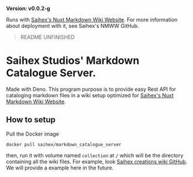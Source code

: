 **Version: v0.0.2-g**

Runs with [Saihex's Nuxt Markdown Wiki Website](https://github.com/Saihex/nuxt-markdown-wiki-website). For more information about deployment with it, see Saihex's NMWW GitHub.

> README UNFINISHED

# Saihex Studios' Markdown Catalogue Server.
Made with Deno. This program purpose is to provide easy Rest API for cataloging markdown files in a wiki setup optimized for [Saihex's Nuxt Markdown Wiki Website](https://github.com/Saihex/nuxt-markdown-wiki-website).

## How to setup
Pull the Docker image
```
docker pull saihex/markdown_catalogue_server
```
then, run it with volume named `collection` at `/` which will be the directory containing all the wiki files. For example, look [Saihex creations wiki GitHub](https://github.com/Saihex/creation_wiki_pages). We will provide a example here in the future.